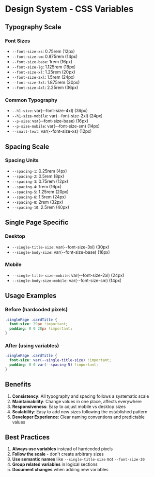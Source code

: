 # Design System - CSS Variables

## Typography Scale

### Font Sizes
- `--font-size-xs`: 0.75rem (12px)
- `--font-size-sm`: 0.875rem (14px)
- `--font-size-base`: 1rem (16px)
- `--font-size-lg`: 1.125rem (18px)
- `--font-size-xl`: 1.25rem (20px)
- `--font-size-2xl`: 1.5rem (24px)
- `--font-size-3xl`: 1.875rem (30px)
- `--font-size-4xl`: 2.25rem (36px)

### Common Typography
- `--h1-size`: var(--font-size-4xl) (36px)
- `--h1-size-mobile`: var(--font-size-2xl) (24px)
- `--p-size`: var(--font-size-base) (16px)
- `--p-size-mobile`: var(--font-size-sm) (14px)
- `--small-text`: var(--font-size-xs) (12px)

## Spacing Scale

### Spacing Units
- `--spacing-1`: 0.25rem (4px)
- `--spacing-2`: 0.5rem (8px)
- `--spacing-3`: 0.75rem (12px)
- `--spacing-4`: 1rem (16px)
- `--spacing-5`: 1.25rem (20px)
- `--spacing-6`: 1.5rem (24px)
- `--spacing-8`: 2rem (32px)
- `--spacing-10`: 2.5rem (40px)

## Single Page Specific

### Desktop
- `--single-title-size`: var(--font-size-3xl) (30px)
- `--single-body-size`: var(--font-size-base) (16px)

### Mobile
- `--single-title-size-mobile`: var(--font-size-2xl) (24px)
- `--single-body-size-mobile`: var(--font-size-sm) (14px)

## Usage Examples

### Before (hardcoded pixels)
```css
.singlePage .cardTitle {
  font-size: 29px !important;
  padding: 0 0 20px !important;
}
```

### After (using variables)
```css
.singlePage .cardTitle {
  font-size: var(--single-title-size) !important;
  padding: 0 0 var(--spacing-5) !important;
}
```

## Benefits

1. **Consistency**: All typography and spacing follows a systematic scale
2. **Maintainability**: Change values in one place, affects everywhere
3. **Responsiveness**: Easy to adjust mobile vs desktop sizes
4. **Scalability**: Easy to add new sizes following the established pattern
5. **Developer Experience**: Clear naming conventions and predictable values

## Best Practices

1. **Always use variables** instead of hardcoded pixels
2. **Follow the scale** - don't create arbitrary sizes
3. **Use semantic names** like `--single-title-size` not `--font-size-30`
4. **Group related variables** in logical sections
5. **Document changes** when adding new variables
